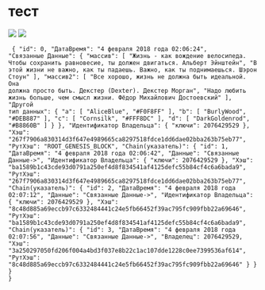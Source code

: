 # тест #
<img src="https://pp.userapi.com/c834103/v834103701/a6524/nSfNOUQABCQ.jpg"></img>
<img src="https://pp.userapi.com/c824410/v824410678/aa3b9/BjD_8nkcEK8.jpg"></img>
<code>
    <pre>
{
    "id": 0,
    "ДатаВремя": "4 февраля 2018 года 02:06:24",
    "Связанные Данные": {
        "массив": [
            "Жизнь - как вождение велосипеда. Чтобы сохранить равновесие, ты должен двигаться. Альберт Эйнштейн",
            "В этой жизни не важно, как ты падаешь. Важно, как ты поднимаешься. Шэрон Стоун"
        ],
        "массив2": [
            "Все хорошо, жизнь не должна быть идеальной. Она должна просто быть. Декстер (Dexter). Декстер Морган",
            "Надо любить жизнь больше, чем смысл жизни. Фёдор Михайлович Достоевский"
        ],
        "Другой тип данных": {
            "a": [
                "AliceBlue",
                "#F0F8FF"
            ],
            "b": [
                "BurlyWood",
                "#DEB887"
            ],
            "c": [
                "Cornsilk",
                "#FFF8DC"
            ],
            "d": [
                "DarkGoldenrod",
                "#B8860B"
            ]
        }
    },
    "Идентификатор Владельца": {
        "ключи": 2076429529
    },
    "Хэш": "267f7906a830314d3f647e4989665ca8297518fdce1dd6dae02bba263b75eb77",
    "РутХэш": "ROOT_GENESIS_BLOCK",
    "Chain(указатель)": {
        "id": 1,
        "ДатаВремя": "4 февраля 2018 года 02:06:42",
        "Данные": "Связанные Данные->",
        "Идентификатор Владельца": {
            "ключи": 2076429529
        },
        "Хэш": "ba1589b1c43cde93d0791a250ef4d8f834541af4125defc55b84cf4c6a6bada9",
        "РутХэш": "267f7906a830314d3f647e4989665ca8297518fdce1dd6dae02bba263b75eb77",
        "Chain(указатель)": {
            "id": 2,
            "ДатаВремя": "4 февраля 2018 года 02:07:12",
            "Данные": "Связанные Данные->",
            "Идентификатор Владельца": {
                "ключи": 2076429529
            },
            "Хэш": "8c48d885a69eccb97c6332484441c24e5fb66452f39ac795fc909fbb22a69646",
            "РутХэш": "ba1589b1c43cde93d0791a250ef4d8f834541af4125defc55b84cf4c6a6bada9",
            "Chain(указатель)": {
                "id": 3,
                "ДатаВремя": "4 февраля 2018 года 02:07:56",
                "Данные": "Связанные Данные->",
                "Владелец": 2076429529,
                "Хэш": "3a250297050fd206f004a4bd3f037e8b22c1ac107dde1228c0ee7399536af614",
                "РутХэш": "8c48d885a69eccb97c6332484441c24e5fb66452f39ac795fc909fbb22a69646"
            }
        }
    }
}</pre>
</code>
